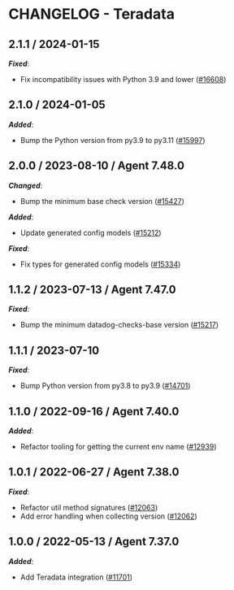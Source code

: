 # CHANGELOG - Teradata

<!-- towncrier release notes start -->

## 2.1.1 / 2024-01-15

***Fixed***:

* Fix incompatibility issues with Python 3.9 and lower ([#16608](https://github.com/DataDog/integrations-core/pull/16608))

## 2.1.0 / 2024-01-05

***Added***:

* Bump the Python version from py3.9 to py3.11 ([#15997](https://github.com/DataDog/integrations-core/pull/15997))

## 2.0.0 / 2023-08-10 / Agent 7.48.0

***Changed***:

* Bump the minimum base check version ([#15427](https://github.com/DataDog/integrations-core/pull/15427))

***Added***:

* Update generated config models ([#15212](https://github.com/DataDog/integrations-core/pull/15212))

***Fixed***:

* Fix types for generated config models ([#15334](https://github.com/DataDog/integrations-core/pull/15334))

## 1.1.2 / 2023-07-13 / Agent 7.47.0

***Fixed***:

* Bump the minimum datadog-checks-base version ([#15217](https://github.com/DataDog/integrations-core/pull/15217))

## 1.1.1 / 2023-07-10

***Fixed***:

* Bump Python version from py3.8 to py3.9 ([#14701](https://github.com/DataDog/integrations-core/pull/14701))

## 1.1.0 / 2022-09-16 / Agent 7.40.0

***Added***:

* Refactor tooling for getting the current env name ([#12939](https://github.com/DataDog/integrations-core/pull/12939))

## 1.0.1 / 2022-06-27 / Agent 7.38.0

***Fixed***:

* Refactor util method signatures ([#12063](https://github.com/DataDog/integrations-core/pull/12063))
* Add error handling when collecting version ([#12062](https://github.com/DataDog/integrations-core/pull/12062))

## 1.0.0 / 2022-05-13 / Agent 7.37.0

***Added***:

* Add Teradata integration ([#11701](https://github.com/DataDog/integrations-core/pull/11701))
